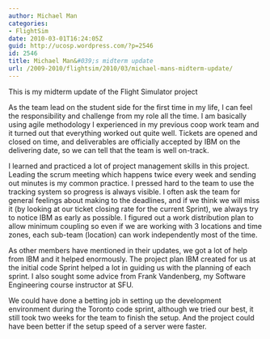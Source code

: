 ```yaml
---
author: Michael Man
categories:
- FlightSim
date: 2010-03-01T16:24:05Z
guid: http://ucosp.wordpress.com/?p=2546
id: 2546
title: Michael Man&#039;s midterm update
url: /2009-2010/flightsim/2010/03/michael-mans-midterm-update/
---
```


This is my midterm update of the Flight Simulator project

As the team lead on the student side for the first time in my life, I can feel the responsibility and challenge from my role all the time. I am basically using agile methodology I experienced in my previous coop work team and it turned out that everything worked out quite well. Tickets are opened and closed on time, and deliverables are officially accepted by IBM on the delivering date, so we can tell that the team is well on-track.

I learned and practiced a lot of project management skills in this project. Leading the scrum meeting which happens twice every week and sending out minutes is my common practice. I pressed hard to the team to use the tracking system so progress is always visible. I often ask the team for general feelings about making to the deadlines, and if we think we will miss it (by looking at our ticket closing rate for the current Sprint), we always try to notice IBM as early as possible. I figured out a work distribution plan to allow minimum coupling so even if we are working with 3 locations and time zones, each sub-team (location) can work independently most of the time.

As other members have mentioned in their updates, we got a lot of help from IBM and it helped enormously. The project plan IBM created for us at the initial code Sprint helped a lot in guiding us with the planning of each sprint. I also sought some advice from Frank Vandenberg, my Software Engineering course instructor at SFU.

We could have done a betting job in setting up the development environment during the Toronto code sprint, although we tried our best, it still took two weeks for the team to finish the setup. And the project could have been better if the setup speed of a server were faster.